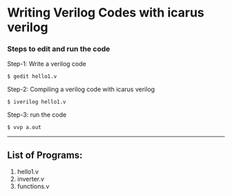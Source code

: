 # Writing Verilog Codes with icarus verilog 

### Steps to edit and run the code
Step-1: Write a verilog code

```
$ gedit hello1.v
```

Step-2: Compiling a verilog code with icarus verilog

```
$ iverilog hello1.v
```

Step-3: run the code

```
$ vvp a.out
```

---

## List of Programs:

1. hello1.v
2. inverter.v
3. functions.v

